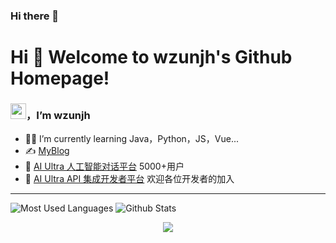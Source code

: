### Hi there 👋
# Hi 🎉 Welcome to wzunjh's Github Homepage!
### <img src="https://media.giphy.com/media/hvRJCLFzcasrR4ia7z/giphy.gif" width="25px">，I’m wzunjh

- 👨‍💻 I’m currently learning Java，Python，JS，Vue...
- ✍️ [MyBlog](https://wzunjh.top)
- 💬 [AI Ultra 人工智能对话平台](https://chat.wzunjh.top) 5000+用户
- 🤖 [AI Ultra API 集成开发者平台](https://api.wzunjh.top) 欢迎各位开发者的加入

<hr/>

![Most Used Languages]([https://github-readme-stats.vercel.app/api/top-langs/?username=wangzirui32&theme=dark&layout=compact](https://github-readme-stats.vercel.app/api?username=wzunjh&hide_title=true&hide_border=true&show_icons=trueline_height=21&text_color=000&icon_color=000&bg_color=0,ea6161,ffc64d,fffc4d,52fa5a&theme=graywhite))
![Github Stats]([https://github-readme-stats.vercel.app/api?username=wangzirui32&show_icons=true&theme=dark&count_private=true](https://github-readme-stats.vercel.app/api/top-langs/?username=wzunjh&hide_title=true&hide_border=true&layout=compact&langs_count=6&text_color=000&icon_color=fff&bg_color=0,52fa5a,4dfcff,c64dff&theme=graywhite)https://github-readme-stats.vercel.app/api/top-langs/?username=wzunjh&hide_title=true&hide_border=true&layout=compact&langs_count=6&text_color=000&icon_color=fff&bg_color=0,52fa5a,4dfcff,c64dff&theme=graywhite)


<div align="center"> <img src="https://github-profile-trophy.vercel.app/?username=wzunjh" /> </div>

